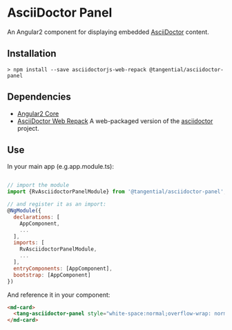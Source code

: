 # AsciiDoctor Panel

An Angular2 component for displaying embedded [AsciiDoctor](http://asciidoctor.org/) content.


## Installation

```shell
> npm install --save asciidoctorjs-web-repack @tangential/asciidoctor-panel
```

## Dependencies

+ [Angular2 Core](https://angular.io/) 
+ [AsciiDoctor Web Repack](https://www.npmjs.com/package/asciidoctorjs-web-repack) A web-packaged version of the [asciidoctor](https://github.com/asciidoctor/asciidoctor.js) project.


## Use

In your main app (e.g.app.module.ts):
```javascript

// import the module
import {RvAsciidoctorPanelModule} from '@tangential/asciidoctor-panel';

// and register it as an import: 
@NgModule({
  declarations: [
    AppComponent,
    ...
  ],
  imports: [
    RvAsciidoctorPanelModule,
    ...
  ],
  entryComponents: [AppComponent],
  bootstrap: [AppComponent]
})

```


And reference it in your component:

```html
<md-card>
  <tang-asciidoctor-panel style="white-space:normal;overflow-wrap: normal;overflow: auto" [content]="asciidoctorContent"></tang-asciidoctor-panel>
</md-card>
```





